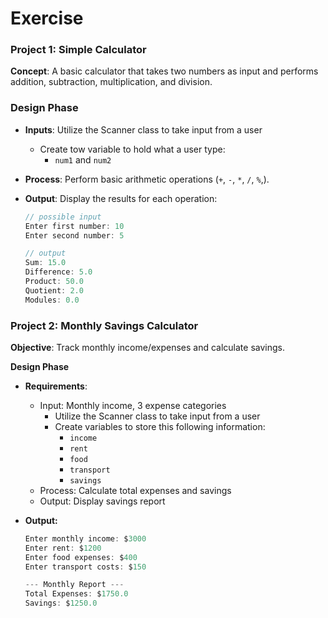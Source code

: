 # Exercise

### **Project 1: Simple Calculator**

**Concept**: A basic calculator that takes two numbers as input and performs addition, subtraction, multiplication, and division.

### **Design Phase**

- **Inputs**: Utilize the Scanner class to take input from a user

  - Create tow variable to hold what a user type:
    - `num1` and `num2`

- **Process**: Perform basic arithmetic operations (`+`, `-`, `*`, `/`, `%`,).

- **Output**: Display the results for each operation:

  ```java
  // possible input
  Enter first number: 10
  Enter second number: 5
  
  // output
  Sum: 15.0
  Difference: 5.0
  Product: 50.0
  Quotient: 2.0
  Modules: 0.0
  ```

  

### **Project 2: Monthly Savings Calculator**

**Objective**: Track monthly income/expenses and calculate savings.

**Design Phase**

- **Requirements**:

  - Input: Monthly income, 3 expense categories
    - Utilize the Scanner class to take input from a user
    - Create variables to store this following information:
      - `income`
      - `rent`
      - `food`
      - `transport`
      - `savings`
  - Process: Calculate total expenses and savings
  - Output: Display savings report

- **Output:**

  ```java
  Enter monthly income: $3000
  Enter rent: $1200
  Enter food expenses: $400
  Enter transport costs: $150
  
  --- Monthly Report ---
  Total Expenses: $1750.0
  Savings: $1250.0
  ```

  